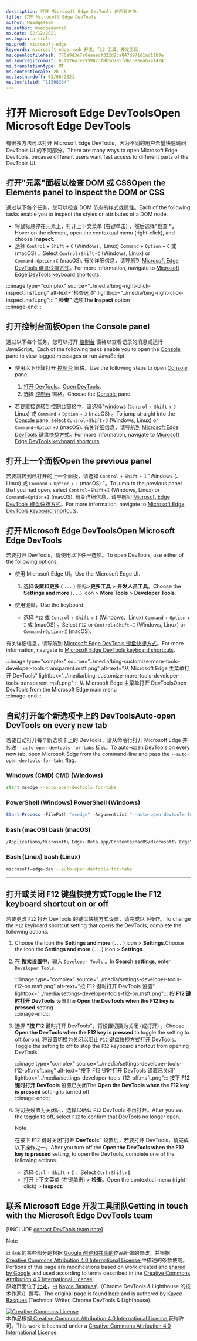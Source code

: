 ```yaml
---
description: 打开 Microsoft Edge DevTools 的所有方法。
title: 打开 Microsoft Edge DevTools
author: MSEdgeTeam
ms.author: msedgedevrel
ms.date: 02/12/2021
ms.topic: article
ms.prod: microsoft-edge
keywords: microsoft edge、web 开发、f12 工具、开发工具
ms.openlocfilehash: 770a9d3e7a0eaaecf322d2ca847d971d1ad11b9a
ms.sourcegitcommit: 6cf12643e9959873f8b5d785fd6158eeab74f424
ms.translationtype: MT
ms.contentlocale: zh-CN
ms.lasthandoff: 03/06/2021
ms.locfileid: "11398264"
---
```

<!-- Copyright Kayce Basques 

   Licensed under the Apache License, Version 2.0 (the "License");
   you may not use this file except in compliance with the License.
   You may obtain a copy of the License at

       https://www.apache.org/licenses/LICENSE-2.0

   Unless required by applicable law or agreed to in writing, software
   distributed under the License is distributed on an "AS IS" BASIS,
   WITHOUT WARRANTIES OR CONDITIONS OF ANY KIND, either express or implied.
   See the License for the specific language governing permissions and
   limitations under the License. -->

# <a name="open-microsoft-edge-devtools"></a><span data-ttu-id="7ad11-104">打开 Microsoft Edge DevTools</span><span class="sxs-lookup"><span data-stu-id="7ad11-104">Open Microsoft Edge DevTools</span></span>  

<span data-ttu-id="7ad11-105">有很多方法可以打开 Microsoft Edge DevTools，因为不同的用户希望快速访问 DevTools UI 的不同部分。</span><span class="sxs-lookup"><span data-stu-id="7ad11-105">There are many ways to open Microsoft Edge DevTools, because different users want fast access to different parts of the DevTools UI.</span></span>  

## <a name="open-the-elements-panel-to-inspect-the-dom-or-css"></a><span data-ttu-id="7ad11-106">打开"元素"面板以检查 DOM 或 CSS</span><span class="sxs-lookup"><span data-stu-id="7ad11-106">Open the Elements panel to inspect the DOM or CSS</span></span>  

<span data-ttu-id="7ad11-107">通过以下每个任务，您可以检查 DOM 节点的样式或属性。</span><span class="sxs-lookup"><span data-stu-id="7ad11-107">Each of the following tasks enable you to inspect the styles or attributes of a DOM node.</span></span>

*   <span data-ttu-id="7ad11-108">将鼠标悬停在元素上，打开上下文菜单 \(右键单击\) ，然后选择"检查 **"。**</span><span class="sxs-lookup"><span data-stu-id="7ad11-108">Hover on the element, open the contextual menu \(right-click\), and choose **Inspect**.</span></span>  
*   <span data-ttu-id="7ad11-109">选择 `Control` + `Shift` + `C` \(Windows、Linux\) `Command` + `Option` + `C` 或 \(macOS\) 。</span><span class="sxs-lookup"><span data-stu-id="7ad11-109">Select `Control`+`Shift`+`C` \(Windows, Linux\) or `Command`+`Option`+`C` \(macOS\).</span></span>  <span data-ttu-id="7ad11-110">有关详细信息，请导航到 [Microsoft Edge DevTools 键盘快捷方式][DevtoolsShortcutsIndex]。</span><span class="sxs-lookup"><span data-stu-id="7ad11-110">For more information, navigate to [Microsoft Edge DevTools keyboard shortcuts][DevtoolsShortcutsIndex].</span></span>  

:::image type="complex" source="../media/bing-right-click-inspect.msft.png" alt-text="检查选项" lightbox="../media/bing-right-click-inspect.msft.png":::
   <span data-ttu-id="7ad11-112">" **检查"** 选项</span><span class="sxs-lookup"><span data-stu-id="7ad11-112">The **Inspect** option</span></span>  
:::image-end:::  

<!--Navigate to [Get Started With Viewing And Changing CSS][GetStartedCSS].  -->  

## <a name="open-the-console-panel"></a><span data-ttu-id="7ad11-113">打开控制台面板</span><span class="sxs-lookup"><span data-stu-id="7ad11-113">Open the Console panel</span></span>  

<span data-ttu-id="7ad11-114">通过以下每个任务，您可以打开 [控制台][DevtoolsConsoleIndex] 窗格以查看记录的消息或运行 JavaScript。</span><span class="sxs-lookup"><span data-stu-id="7ad11-114">Each of the following tasks enable you to open the [Console][DevtoolsConsoleIndex] pane to view logged messages or run JavaScript.</span></span>  

*   <span data-ttu-id="7ad11-115">使用以下步骤打开 [控制台][DevtoolsConsoleIndex] 窗格。</span><span class="sxs-lookup"><span data-stu-id="7ad11-115">Use the following steps to open [Console][DevtoolsConsoleIndex] pane.</span></span>  
    
    1.  <span data-ttu-id="7ad11-116">[打开 DevTools](#open-microsoft-edge-devtools)。</span><span class="sxs-lookup"><span data-stu-id="7ad11-116">[Open DevTools](#open-microsoft-edge-devtools).</span></span>  
    1.  <span data-ttu-id="7ad11-117">选择 [控制台][DevtoolsConsoleIndex] 窗格。</span><span class="sxs-lookup"><span data-stu-id="7ad11-117">Choose the [Console][DevtoolsConsoleIndex] pane.</span></span>  

*   <span data-ttu-id="7ad11-118">若要直接跳转到控制台[窗格中][DevtoolsConsoleIndex]，请选择"windows (`Control` + `Shift` + `J` Linux\) 或 `Command` + `Option` + `J` \(macOS\) 。</span><span class="sxs-lookup"><span data-stu-id="7ad11-118">To jump straight into the [Console][DevtoolsConsoleIndex] pane, select `Control`+`Shift`+`J` \(Windows, Linux\) or `Command`+`Option`+`J` \(macOS\).</span></span>  <span data-ttu-id="7ad11-119">有关详细信息，请导航到 [Microsoft Edge DevTools 键盘快捷方式][DevtoolsShortcutsIndex]。</span><span class="sxs-lookup"><span data-stu-id="7ad11-119">For more information, navigate to [Microsoft Edge DevTools keyboard shortcuts][DevtoolsShortcutsIndex].</span></span>  

<!--Navigate to [Get Started With The Console][ConsoleGetStarted].  -->

## <a name="open-the-previous-panel"></a><span data-ttu-id="7ad11-120">打开上一个面板</span><span class="sxs-lookup"><span data-stu-id="7ad11-120">Open the previous panel</span></span>  

<span data-ttu-id="7ad11-121">若要跳转到已打开的上一个面板，请选择 `Control` + `Shift` + `I` "Windows (、Linux\) 或 `Command` + `Option` + `I` \(macOS\) "。</span><span class="sxs-lookup"><span data-stu-id="7ad11-121">To jump to the previous panel that you had open, select `Control`+`Shift`+`I` \(Windows, Linux\) or `Command`+`Option`+`I` \(macOS\).</span></span>  <span data-ttu-id="7ad11-122">有关详细信息，请导航到 [Microsoft Edge DevTools 键盘快捷方式][DevtoolsShortcutsIndex]。</span><span class="sxs-lookup"><span data-stu-id="7ad11-122">For more information, navigate to [Microsoft Edge DevTools keyboard shortcuts][DevtoolsShortcutsIndex].</span></span>  

## <a name="open-microsoft-edge-devtools"></a><span data-ttu-id="7ad11-123">打开 Microsoft Edge DevTools</span><span class="sxs-lookup"><span data-stu-id="7ad11-123">Open Microsoft Edge DevTools</span></span>  

<span data-ttu-id="7ad11-124">若要打开 DevTools，请使用以下任一选项。</span><span class="sxs-lookup"><span data-stu-id="7ad11-124">To open DevTools, use either of the following options.</span></span>  

*   <span data-ttu-id="7ad11-125">使用 Microsoft Edge UI。</span><span class="sxs-lookup"><span data-stu-id="7ad11-125">Use the Microsoft Edge UI.</span></span>  
    
    1.  <span data-ttu-id="7ad11-126">选择**设置和更多 \(** `...` \) 图标>**更多工具**  >   **开发人员工具**。</span><span class="sxs-lookup"><span data-stu-id="7ad11-126">Choose the **Settings and more** \(`...`\) icon >  **More Tools** >  **Developer Tools**.</span></span>  
    
*   <span data-ttu-id="7ad11-127">使用键盘。</span><span class="sxs-lookup"><span data-stu-id="7ad11-127">Use the keyboard.</span></span>  
    *   <span data-ttu-id="7ad11-128">选择 `F12` 或 `Control` + `Shift` + `I` \(Windows、Linux\) `Command` + `Option` + `I` 或 \(macOS\) 。</span><span class="sxs-lookup"><span data-stu-id="7ad11-128">Select `F12` or `Control`+`Shift`+`I` \(Windows, Linux\) or `Command`+`Option`+`I` \(macOS\).</span></span>  

<span data-ttu-id="7ad11-129">有关详细信息，请导航到 [Microsoft Edge DevTools 键盘快捷方式][DevtoolsShortcutsIndex]。</span><span class="sxs-lookup"><span data-stu-id="7ad11-129">For more information, navigate to [Microsoft Edge DevTools keyboard shortcuts][DevtoolsShortcutsIndex].</span></span>  

:::image type="complex" source="../media/bing-customize-more-tools-developer-tools-transparent.msft.png" alt-text="从 Microsoft Edge 主菜单打开 DevTools" lightbox="../media/bing-customize-more-tools-developer-tools-transparent.msft.png":::
   <span data-ttu-id="7ad11-131">从 Microsoft Edge 主菜单打开 DevTools</span><span class="sxs-lookup"><span data-stu-id="7ad11-131">Open DevTools from the Microsoft Edge main menu</span></span>  
:::image-end:::  

## <a name="auto-open-devtools-on-every-new-tab"></a><span data-ttu-id="7ad11-132">自动打开每个新选项卡上的 DevTools</span><span class="sxs-lookup"><span data-stu-id="7ad11-132">Auto-open DevTools on every new tab</span></span>  

<span data-ttu-id="7ad11-133">若要自动打开每个新选项卡上的 DevTools，请从命令行打开 Microsoft Edge 并传递 `--auto-open-devtools-for-tabs` 标志。</span><span class="sxs-lookup"><span data-stu-id="7ad11-133">To auto-open DevTools on every new tab, open Microsoft Edge from the command-line and pass the `--auto-open-devtools-for-tabs` flag.</span></span>  

### [<a name="cmd-windows"></a><span data-ttu-id="7ad11-134">Windows (CMD) </span><span class="sxs-lookup"><span data-stu-id="7ad11-134">CMD (Windows)</span></span>](#tab/cmd-Windows/)  

<a id="auto-open-devtools-command-line"></a>  

```cmd
start msedge --auto-open-devtools-for-tabs
```  

### [<a name="powershell-windows"></a><span data-ttu-id="7ad11-135">PowerShell (Windows) </span><span class="sxs-lookup"><span data-stu-id="7ad11-135">PowerShell (Windows)</span></span>](#tab/powershell-Windows/)  

<a id="auto-open-devtools-command-line"></a>  

```powershell
Start-Process -FilePath "msedge" -ArgumentList "--auto-open-devtools-for-tabs"
```  

### [<a name="bash-macos"></a><span data-ttu-id="7ad11-136">bash (macOS) </span><span class="sxs-lookup"><span data-stu-id="7ad11-136">bash (macOS)</span></span>](#tab/bash-macos/)  

<a id="auto-open-devtools-command-line"></a>  

```bash
/Applications/Microsoft\ Edge\ Beta.app/Contents/MacOS/Microsoft\ Edge\ Beta --auto-open-devtools-for-tabs
```  

### [<a name="bash-linux"></a><span data-ttu-id="7ad11-137">Bash (Linux) </span><span class="sxs-lookup"><span data-stu-id="7ad11-137">bash (Linux)</span></span>](#tab/bash-linux/)  

<a id="auto-open-devtools-command-line"></a>  

```bash
microsoft-edge-dev --auto-open-devtools-for-tabs
```  

* * *  

## <a name="toggle-the-f12-keyboard-shortcut-on-or-off"></a><span data-ttu-id="7ad11-138">打开或关闭 F12 键盘快捷方式</span><span class="sxs-lookup"><span data-stu-id="7ad11-138">Toggle the F12 keyboard shortcut on or off</span></span>  

<span data-ttu-id="7ad11-139">若要更改 `F12` 打开 DevTools 的键盘快捷方式设置，请完成以下操作。</span><span class="sxs-lookup"><span data-stu-id="7ad11-139">To change the `F12` keyboard shortcut setting that opens the DevTools, complete the following actions.</span></span>  

1.  <span data-ttu-id="7ad11-140">Choose the icon the **Settings and more** \(`...` \) icon > **Settings**.</span><span class="sxs-lookup"><span data-stu-id="7ad11-140">Choose the icon the **Settings and more** \(`...`\) icon > **Settings**.</span></span>  
1.  <span data-ttu-id="7ad11-141">在 **搜索设置中**，输入 `Developer Tools` 。</span><span class="sxs-lookup"><span data-stu-id="7ad11-141">In **Search settings**, enter `Developer Tools`.</span></span>  
    
    :::image type="complex" source="../media/settings-developer-tools-f12-on.msft.png" alt-text="按 F12 键时打开 DevTools 设置" lightbox="../media/settings-developer-tools-f12-on.msft.png":::
       <span data-ttu-id="7ad11-143">按 **F12 键时打开 DevTools** 设置</span><span class="sxs-lookup"><span data-stu-id="7ad11-143">The **Open the DevTools when the F12 key is pressed** setting</span></span>  
    :::image-end:::  
    
1.  <span data-ttu-id="7ad11-144">选择 **"按 F12** 键时打开 DevTools"，将设置切换为关闭 \(或打开\) 。</span><span class="sxs-lookup"><span data-stu-id="7ad11-144">Choose **Open the DevTools when the F12 key is pressed** to toggle the setting to off \(or on\).</span></span>  <span data-ttu-id="7ad11-145">将设置切换为关闭以阻止 `F12` 键盘快捷方式打开 DevTools。</span><span class="sxs-lookup"><span data-stu-id="7ad11-145">Toggle the setting to off to stop the `F12` keyboard shortcut from opening DevTools.</span></span>  
    
    :::image type="complex" source="../media/settings-developer-tools-f12-off.msft.png" alt-text="按下 F12 键时打开 DevTools 设置已关闭" lightbox="../media/settings-developer-tools-f12-off.msft.png":::
       <span data-ttu-id="7ad11-147">按下 **F12 键时打开 DevTools** 设置已关闭</span><span class="sxs-lookup"><span data-stu-id="7ad11-147">The **Open the DevTools when the F12 key is pressed** setting is turned off</span></span>  
    :::image-end:::  
    
1.  <span data-ttu-id="7ad11-148">将切换设置为关闭后，选择以确认 `F12` DevTools 不再打开。</span><span class="sxs-lookup"><span data-stu-id="7ad11-148">After you set the toggle to off, select `F12` to confirm that DevTools no longer open.</span></span>  
    
    > [!NOTE]
    > <span data-ttu-id="7ad11-149">在按下 F12 键时关闭"打开 **DevTools"** 设置后，若要打开 DevTools，请完成以下操作之一。</span><span class="sxs-lookup"><span data-stu-id="7ad11-149">After you turn off the **Open the DevTools when the F12 key is pressed** setting, to open the DevTools, complete one of the following actions.</span></span>  
    > 
    > *   <span data-ttu-id="7ad11-150">选择 `Ctrl` + `Shift` + `I` 。</span><span class="sxs-lookup"><span data-stu-id="7ad11-150">Select `Ctrl`+`Shift`+`I`.</span></span>  
    > *   <span data-ttu-id="7ad11-151">打开上下文菜单 \(右键单击\) > **检查**。</span><span class="sxs-lookup"><span data-stu-id="7ad11-151">Open the contextual menu \(right-click\) > **Inspect**.</span></span>  
    
## <a name="getting-in-touch-with-the-microsoft-edge-devtools-team"></a><span data-ttu-id="7ad11-152">联系 Microsoft Edge 开发工具团队</span><span class="sxs-lookup"><span data-stu-id="7ad11-152">Getting in touch with the Microsoft Edge DevTools team</span></span>  

[!INCLUDE [contact DevTools team note](../includes/contact-devtools-team-note.md)]  

<!-- links -->  

[DevtoolsConsoleIndex]: ../console/index.md "控制台概述 | Microsoft 文档"  
[DevtoolsShortcutsIndex]: ../shortcuts/index.md "Microsoft Edge DevTools 键盘快捷方式|Microsoft Docs"  

<!--[ConsoleGetStarted]: /microsoft-edge/devtools-guide-chromium/console/get-started ""  -->  
<!--[GetStartedCSS]: /microsoft-edge/devtools-guide-chromium/css "CSS"  -->

> [!NOTE]
> <span data-ttu-id="7ad11-155">此页面的某些部分是根据 [Google 创建和共享的][GoogleSitePolicies]作品所做的修改，并根据[ Creative Commons Attribution 4.0 International License ][CCA4IL]中描述的条款使用。</span><span class="sxs-lookup"><span data-stu-id="7ad11-155">Portions of this page are modifications based on work created and [shared by Google][GoogleSitePolicies] and used according to terms described in the [Creative Commons Attribution 4.0 International License][CCA4IL].</span></span>  
> <span data-ttu-id="7ad11-156">原始页面位于[此处](https://developers.google.com/web/tools/chrome-devtools/open)，由 [Kayce Basques][KayceBasques]\（Chrome DevTools \& Lighthouse 的技术作家\）撰写。</span><span class="sxs-lookup"><span data-stu-id="7ad11-156">The original page is found [here](https://developers.google.com/web/tools/chrome-devtools/open) and is authored by [Kayce Basques][KayceBasques] \(Technical Writer, Chrome DevTools \& Lighthouse\).</span></span>  

[![Creative Commons License][CCby4Image]][CCA4IL]  
<span data-ttu-id="7ad11-158">本作品根据[ Creative Commons Attribution 4.0 International License ][CCA4IL]获得许可。</span><span class="sxs-lookup"><span data-stu-id="7ad11-158">This work is licensed under a [Creative Commons Attribution 4.0 International License][CCA4IL].</span></span>  

[CCA4IL]: https://creativecommons.org/licenses/by/4.0  
[CCby4Image]: https://i.creativecommons.org/l/by/4.0/88x31.png  
[GoogleSitePolicies]: https://developers.google.com/terms/site-policies  
[KayceBasques]: https://developers.google.com/web/resources/contributors/kaycebasques  
